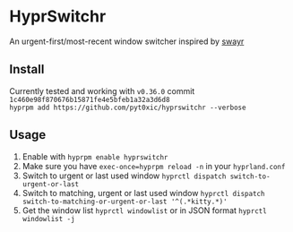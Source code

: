 # HyprSwitchr

An urgent-first/most-recent window switcher inspired by [swayr](https://sr.ht/~tsdh/swayr/)

## Install

Currently tested and working with `v0.36.0` commit `1c460e98f870676b15871fe4e5bfeb1a32a3d6d8`  
`hyprpm add https://github.com/pyt0xic/hyprswitchr --verbose`

## Usage

1. Enable with `hyprpm enable hyprswitchr`
2. Make sure you have `exec-once=hyprpm reload -n` in your `hyprland.conf`
3. Switch to urgent or last used window `hyprctl dispatch switch-to-urgent-or-last`
4. Switch to matching, urgent or last used window `hyprctl dispatch switch-to-matching-or-urgent-or-last '^(.*kitty.*)'`
5. Get the window list `hyprctl windowlist` or in JSON format `hyprctl windowlist -j`
